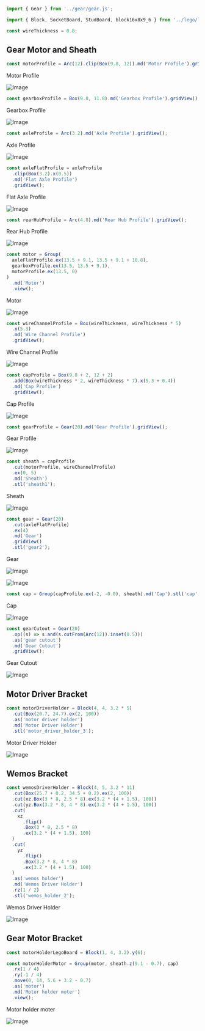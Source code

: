 ```JavaScript
import { Gear } from '../gear/gear.js';
```

```JavaScript
import { Block, SocketBoard, StudBoard, block16x8x9_6 } from '../lego/lego.nb';
```

```JavaScript
const wireThickness = 0.8;
```

## Gear Motor and Sheath

```JavaScript
const motorProfile = Arc(12).clip(Box(9.8, 12)).md('Motor Profile').gridView();
```

Motor Profile

![Image](micro_gear_motor.md.0.png)

```JavaScript
const gearboxProfile = Box(9.8, 11.8).md('Gearbox Profile').gridView();
```

Gearbox Profile

![Image](micro_gear_motor.md.1.png)

```JavaScript
const axleProfile = Arc(3.2).md('Axle Profile').gridView();
```

Axle Profile

![Image](micro_gear_motor.md.2.png)

```JavaScript
const axleFlatProfile = axleProfile
  .clip(Box(3.2).x(0.5))
  .md('Flat Axle Profile')
  .gridView();
```

Flat Axle Profile

![Image](micro_gear_motor.md.3.png)

```JavaScript
const rearHubProfile = Arc(4.8).md('Rear Hub Profile').gridView();
```

Rear Hub Profile

![Image](micro_gear_motor.md.4.png)

```JavaScript
const motor = Group(
  axleFlatProfile.ex(13.5 + 9.1, 13.5 + 9.1 + 10.8),
  gearboxProfile.ex(13.5, 13.5 + 9.1),
  motorProfile.ex(13.5, 0)
)
  .md('Motor')
  .view();
```

Motor

![Image](micro_gear_motor.md.5.png)

```JavaScript
const wireChannelProfile = Box(wireThickness, wireThickness * 5)
  .x(5.3)
  .md('Wire Channel Profile')
  .gridView();
```

Wire Channel Profile

![Image](micro_gear_motor.md.6.png)

```JavaScript
const capProfile = Box(9.8 + 2, 12 + 2)
  .add(Box(wireThickness * 2, wireThickness * 7).x(5.3 + 0.4))
  .md('Cap Profile')
  .gridView();
```

Cap Profile

![Image](micro_gear_motor.md.7.png)

```JavaScript
const gearProfile = Gear(20).md('Gear Profile').gridView();
```

Gear Profile

![Image](micro_gear_motor.md.8.png)

```JavaScript
const sheath = capProfile
  .cut(motorProfile, wireChannelProfile)
  .ex(0, 5)
  .md('Sheath')
  .stl('sheath1');
```

Sheath

![Image](micro_gear_motor.md.9.png)

```JavaScript
const gear = Gear(20)
  .cut(axleFlatProfile)
  .ex(4)
  .md('Gear')
  .gridView()
  .stl('gear2');
```

Gear

![Image](micro_gear_motor.md.10.png)

![Image](micro_gear_motor.md.11.png)

```JavaScript
const cap = Group(capProfile.ex(-2, -0.0), sheath).md('Cap').stl('cap');
```

Cap

![Image](micro_gear_motor.md.12.png)

```JavaScript
const gearCutout = Gear(20)
  .op((s) => s.and(s.cutFrom(Arc(12)).inset(0.5)))
  .as('gear cutout')
  .md('Gear Cutout')
  .gridView();
```

Gear Cutout

![Image](micro_gear_motor.md.13.png)

## Motor Driver Bracket

```JavaScript
const motorDriverHolder = Block(4, 4, 3.2 * 5)
  .cut(Box(20.7, 24.7).ex(2, 100))
  .as('motor driver holder')
  .md('Motor Driver Holder')
  .stl('motor_driver_holder_3');
```

Motor Driver Holder

![Image](micro_gear_motor.md.14.png)

## Wemos Bracket

```JavaScript
const wemosDriverHolder = Block(4, 5, 3.2 * 11)
  .cut(Box(25.7 + 0.2, 34.5 + 0.2).ex(2, 100))
  .cut(xz.Box(3 * 8, 2.5 * 8).ex(3.2 * (4 + 1.5), 100))
  .cut(yz.Box(3.2 * 8, 4 * 8).ex(3.2 * (4 + 1.5), 100))
  .cut(
    xz
      .flip()
      .Box(3 * 8, 2.5 * 8)
      .ex(3.2 * (4 + 1.5), 100)
  )
  .cut(
    yz
      .flip()
      .Box(3.2 * 8, 4 * 8)
      .ex(3.2 * (4 + 1.5), 100)
  )
  .as('wemos holder')
  .md('Wemos Driver Holder')
  .rz(1 / 2)
  .stl('wemos_holder_2');
```

Wemos Driver Holder

![Image](micro_gear_motor.md.15.png)

## Gear Motor Bracket

```JavaScript
const motorHolderLegoBoard = Block(1, 4, 3.2).y(6);
```

```JavaScript
const motorHolderMotor = Group(motor, sheath.z(9.1 - 0.7), cap)
  .rx(1 / 4)
  .ry(-1 / 4)
  .move(0, 14, 5.6 + 3.2 - 0.7)
  .as('motor')
  .md('Motor holder moter')
  .view();
```

Motor holder moter

![Image](micro_gear_motor.md.16.png)
